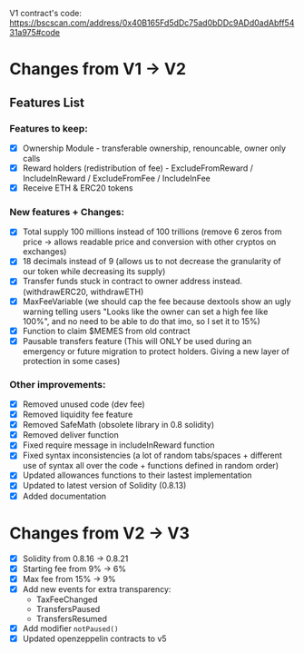 V1 contract's code: https://bscscan.com/address/0x40B165Fd5dDc75ad0bDDc9ADd0adAbff5431a975#code

# Changes from V1 -> V2
## Features List
### Features to keep:
- [x] Ownership Module - transferable ownership, renouncable, owner only calls
- [x] Reward holders (redistribution of fee) - ExcludeFromReward / IncludeInReward / ExcludeFromFee / IncludeInFee
- [x] Receive ETH & ERC20 tokens

### New features + Changes:
- [x] Total supply 100 millions instead of 100 trillions (remove 6 zeros from price -> allows readable price and conversion with other cryptos on exchanges)
- [x] 18 decimals instead of 9 (allows us to not decrease the granularity of our token while decreasing its supply)
- [x] Transfer funds stuck in contract to owner address instead. (withdrawERC20, withdrawETH)
- [x] MaxFeeVariable (we should cap the fee because dextools show an ugly warning telling users "Looks like the owner can set a high fee like 100%", and no need to be able to do that imo, so I set it to 15%)
- [x] Function to claim $MEMES from old contract
- [x] Pausable transfers feature (This will ONLY be used during an emergency or future migration to protect holders. Giving a new layer of protection in some cases)

### Other improvements:
- [x] Removed unused code (dev fee)
- [x] Removed liquidity fee feature
- [x] Removed SafeMath (obsolete library in 0.8 solidity)
- [x] Removed deliver function
- [x] Fixed require message in includeInReward function
- [x] Fixed syntax inconsistencies (a lot of random tabs/spaces + different use of syntax all over the code + functions defined in random order)
- [x] Updated allowances functions to their lastest implementation
- [x] Updated to latest version of Solidity (0.8.13)
- [x] Added documentation

# Changes from V2 -> V3
- [x] Solidity from 0.8.16 -> 0.8.21
- [x] Starting fee from 9% -> 6%
- [x] Max fee from 15% -> 9%
- [x] Add new events for extra transparency:
  * TaxFeeChanged
  * TransfersPaused
  * TransfersResumed
- [x] Add modifier `notPaused()`
- [x] Updated openzeppelin contracts to v5